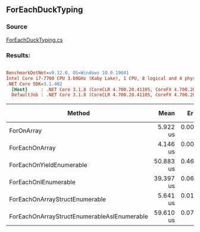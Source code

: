 ﻿## ForEachDuckTyping

### Source
[ForEachDuckTyping.cs](../../src/StructLinq.Benchmark/ForEachDuckTyping.cs)

### Results:
``` ini

BenchmarkDotNet=v0.12.0, OS=Windows 10.0.19041
Intel Core i7-7700 CPU 3.60GHz (Kaby Lake), 1 CPU, 8 logical and 4 physical cores
.NET Core SDK=3.1.402
  [Host]     : .NET Core 3.1.8 (CoreCLR 4.700.20.41105, CoreFX 4.700.20.41903), X64 RyuJIT
  DefaultJob : .NET Core 3.1.8 (CoreCLR 4.700.20.41105, CoreFX 4.700.20.41903), X64 RyuJIT


```
|                                      Method |      Mean |     Error |    StdDev | Ratio | RatioSD | Gen 0 | Gen 1 | Gen 2 | Allocated |
|-------------------------------------------- |----------:|----------:|----------:|------:|--------:|------:|------:|------:|----------:|
|                                  ForOnArray |  5.922 us | 0.0048 us | 0.0042 us |  1.00 |    0.00 |     - |     - |     - |         - |
|                              ForEachOnArray |  4.146 us | 0.0067 us | 0.0060 us |  0.70 |    0.00 |     - |     - |     - |         - |
|                    ForEachOnYieldEnumerable | 50.883 us | 0.4692 us | 0.4159 us |  8.59 |    0.07 |     - |     - |     - |      56 B |
|                        ForEachOnIEnumerable | 39.397 us | 0.0656 us | 0.0582 us |  6.65 |    0.01 |     - |     - |     - |      32 B |
|              ForEachOnArrayStructEnumerable |  5.641 us | 0.0115 us | 0.0102 us |  0.95 |    0.00 |     - |     - |     - |         - |
| ForEachOnArrayStructEnumerableAsIEnumerable | 59.610 us | 0.0723 us | 0.0676 us | 10.07 |    0.02 |     - |     - |     - |      64 B |
